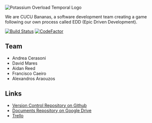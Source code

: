 ![Potassium Overload Temporal Logo](https://i.imgur.com/TsOll4Y.png "Potassium Overload")

We are CUCU Bananas, a software development team creating a game following our own process called EDD (Epic Driven Development).

[![Build Status](https://travis-ci.com/ka5p3rr/PotassiumOverload.svg?token=6zqbGiC8Zj7buATvxizS&branch=prod)](https://travis-ci.com/ka5p3rr/PotassiumOverload) [![CodeFactor](https://www.codefactor.io/repository/github/ka5p3rr/potassiumoverload/badge)](https://www.codefactor.io/repository/github/ka5p3rr/potassiumoverload)

## Team

- Andrea Cerasoni
- David Mares
- Aidan Reed
- Francisco Caeiro
- Alexandros Araouzos

## Links

- [Version Control Repository on Github](https://github.com/ka5p3rr/PotassiumOverload)
- [Documents Repository on Google Drive](https://drive.google.com/drive/folders/1dbS3O5SydY7WfR9uaFYiiVIEHMB-4hp6)
- [Trello](https://trello.com/cucubananas/home)
